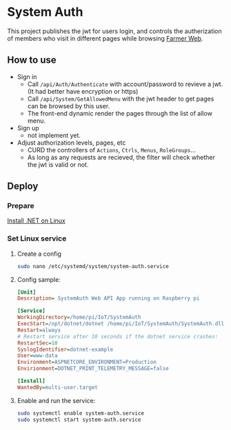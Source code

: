 # System Auth
This project publishes the jwt for users login, and controls the autherization of members who visit in different pages while browsing [Farmer Web](https://github.com/TzyHuan/FarmerWeb).

## How to use
* Sign in
    - Call `/api/Auth/Authenticate` with account/password to revieve a jwt. (It had better have encryption or https)
    - Call `/api/System/GetAllowedMenu` with the jwt header to get pages can be browsed by this user.
    - The front-end dynamic render the pages through the list of allow menu.
* Sign up
    - not implement yet.
* Adjust authorization levels, pages, etc
    - CURD the controllers of `Actions`, `Ctrls`, `Menus`, `RoleGroups`...
    - As long as any requests are recieved, the filter will check whether the jwt is valid or not.
## Deploy
### Prepare

[Install .NET on Linux](https://docs.microsoft.com/zh-tw/dotnet/core/install/linux)

### Set Linux service
1. Create a config
    ```bash
    sudo nano /etc/systemd/system/system-auth.service
    ```
2. Config sample:
    ```ini
    [Unit]
    Description= SystemAuth Web API App running on Raspberry pi

    [Service]
    WorkingDirectory=/home/pi/IoT/SystemAuth
    ExecStart=/opt/dotnet/dotnet /home/pi/IoT/SystemAuth/SystemAuth.dll
    Restart=always
    # Restart service after 10 seconds if the dotnet service crashes:
    RestartSec=10
    SyslogIdentifier=dotnet-example
    User=www-data
    Environment=ASPNETCORE_ENVIRONMENT=Production
    Envirionment=DOTNET_PRINT_TELEMETRY_MESSAGE=false

    [Install]
    WantedBy=multi-user.target
    ```
3. Enable and run the service:
    ```bash
    sudo systemctl enable system-auth.service
    sudo systemctl start system-auth.service
    ```